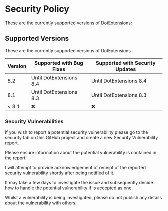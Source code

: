 # Security Policy

These are the currently supported versions of DotExtensions:

## Supported Versions

These are the currently supported versions of DotExtensions

| Version | Supported with Bug Fixes | Supported with Security Updates |
| ------- | ------------------ | ------------------ |
| 8.2 | Until DotExtensions 8.4 | Until DotExtensions 8.4 |
| 8.1 | Until DotExtensions 8.3 | Until DotExtensions 8.3 |
| < 8.1  | :x: | :x: |


### Security Vulnerabilities
If you wish to report a potential security vulnerability please go to the security tab on this GitHub project and create a new Security Vulnerability report. 

Please ensure information about the potential vulnerability is contained in the report!

I will attempt to provide acknowledgement of receipt of the reported security vulnerability shortly after being notified of it. 

It may take a few days to investigate the issue and subsequently decide how to handle the potential vulnerability if is accepted as one.

Whilst a vulnerability is being investigated, please do not publish any details about the vulnerability with others.
